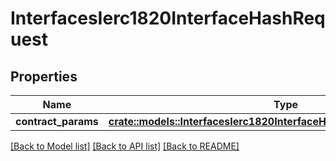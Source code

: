# InterfacesIerc1820InterfaceHashRequest

## Properties

Name | Type | Description | Notes
------------ | ------------- | ------------- | -------------
**contract_params** | [**crate::models::InterfacesIerc1820InterfaceHashRequestContractParams**](interfaces_IERC1820_interfaceHash_request_contractParams.md) |  | 

[[Back to Model list]](../README.md#documentation-for-models) [[Back to API list]](../README.md#documentation-for-api-endpoints) [[Back to README]](../README.md)


